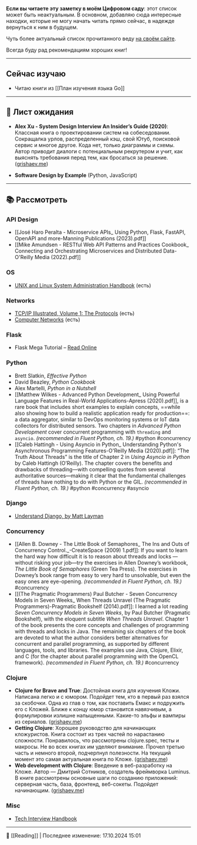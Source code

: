 **Если вы читаете эту заметку в моём Цифровом саду**: этот список может быть неактуальным. В основном, добавляю сюда интересные находки, которые не могу начать читать прямо сейчас, в надежде вернуться к ним в будущем.

Чуть более актуальный список прочитанного веду [на своём сайте](https://hazadus.ru/about/bookshelf/).

Всегда буду рад рекомендациям хороших книг!

---
## Сейчас изучаю

- Читаю книги из [[План изучения языка Go]]

----
## 📖 Лист ожидания

- **Alex Xu - System Design Interview An Insider’s Guide (2020)**: Классная книга о проектировании систем на собеседовании. Сокращалка урлов, распределенный кэш, свой Ютуб, поисковой сервис и многое другое. Кода нет, только диаграммы и схемы. Автор приводит диалоги с потенциальным рекрутером и учит, как выяснять требования перед тем, как бросаться за решение. ([grishaev.me](https://grishaev.me/bookshelf/))

- **Software Design by Example** (Python, JavaScript)

-----
## 📚 Рассмотреть
### API Design

- [[José Haro Peralta - Microservice APIs_ Using Python, Flask, FastAPI, OpenAPI and more-Manning Publications (2023).pdf]]
- [[Mike Amundsen - RESTful Web API Patterns and Practices Cookbook_ Connecting and Orchestrating Microservices and Distributed Data-O'Reilly Media (2022).pdf]]

### OS

-  [UNIX and Linux System Administration Handbook](http://library.lol/main/F90104A31DCE68CF521B96B29BE35DDE) (есть)

### Networks

-  [TCP/IP Illustrated, Volume 1: The Protocols](http://library.lol/main/F26A41CA634527C631824B7160CFF7FC) (есть)
-  [Computer Networks](http://library.lol/main/3B4575523FADFFEF2031683E74662EA3) (есть)

### Flask

- Flask Mega Tutorial – [Read Online](https://blog.miguelgrinberg.com/post/the-flask-mega-tutorial-part-i-hello-world)

### Python

- Brett Slatkin, *Effective Python*
- David Beazley, *Python Cookbook* 
- Alex Martelli, *Python in a Nutshell*
- [[Matthew Wilkes - Advanced Python Development_ Using Powerful Language Features in Real-World Applications-Apress (2020).pdf]], is a rare book that includes short examples to explain concepts, ==while also showing how to build a realistic application ready for production==: a data aggregator, similar to DevOps monitoring systems or IoT data collectors for distributed sensors. Two chapters in *Advanced Python Development* cover concurrent programming with `threading` and `asyncio`. *(recommended in Fluent Python, ch. 19.)* #python #concurrency 
-  [[Caleb Hattingh - Using Asyncio in Python_ Understanding Python's Asynchronous Programming Features-O'Reilly Media (2020).pdf]]: “The Truth About Threads” is the title of Chapter 2 in *Using Asyncio in Python* by Caleb Hattingh (O’Reilly). The chapter covers the benefits and drawbacks of threading—with compelling quotes from several authoritative sources—making it clear that the fundamental challenges of threads have nothing to do with Python or the GIL. *(recommended in Fluent Python, ch. 19.)* #python #concurrency #asyncio 

### Django

- [Understand Django, by Matt Layman](https://www.mattlayman.com/understand-django/)

### Concurrency

- [[Allen B. Downey - The Little Book of Semaphores_ The Ins and Outs of Concurrency Control._-CreateSpace (2009) 1.pdf]]: If you want to learn the hard way how difficult it is to reason about threads and locks —without risking your job—try the exercises in Allen Downey’s workbook, *The Little Book of Semaphores* (Green Tea Press). The exercises in Downey’s book range from easy to very hard to unsolvable, but even the easy ones are eye-opening. *(recommended in Fluent Python, ch. 19.)* #concurrency
- [[(The Pragmatic Programmers) Paul Butcher - Seven Concurrency Models in Seven Weeks_ When Threads Unravel (The Pragmatic Programmers)-Pragmatic Bookshelf (2014).pdf]]: I learned a lot reading *Seven Concurrency Models in Seven Weeks*, by Paul Butcher (Pragmatic Bookshelf), with the eloquent subtitle *When Threads Unravel*. Chapter 1 of the book presents the core concepts and challenges of programming with threads and locks in Java. The remaining six chapters of the book are devoted to what the author considers better alternatives for concurrent and parallel programming, as supported by different languages, tools, and libraries. The examples use Java, Clojure, Elixir, and C (for the chapter about parallel programming with the OpenCL framework). *(recommended in Fluent Python, ch. 19.)* #concurrency 

### Clojure

- **Clojure for Brave and True**: Достойная книга для изучения Кложи. Написана легко и с юмором. Подойдет тем, кто в первый раз взялся за скобочки. Одна из глав о том, как поставить Емакс и подружить его с Кложей. Ближе к концу юмор становится навязчивым, а формулировки излишне напыщенными. Какие-то эльфы и вампиры из сериалов. ([grishaev.me](https://grishaev.me/bookshelf/))
- **Getting Clojure**: Хорошее руководство для начинающих кложуристов. Книга состоит из трех частей по нарастанию сложности. Понравилось, что рассмотрены clojure.spec, тесты и макросы. Не во всех книгах им уделяют внимание. Прочел третью часть и немного второй, подчерпнул полезности. На текущий момент это самая актуальная книга по Кложе. ([grishaev.me](https://grishaev.me/bookshelf/))
- **Web development with Clojure**: Введение в веб-разработку на Кложе. Автор — Дмитрий Сотников, создатель фреймворка Luminus. В книге рассмотрены основные шаги по созданию приложений: серверная часть, база, фронтенд, веб-сокеты. Подойдет начинающим. ([grishaev.me](https://grishaev.me/bookshelf/))
### Misc

- [Tech Interview Handbook](https://www.techinterviewhandbook.org/software-engineering-interview-guide/)


----
📂 [[Reading]] | Последнее изменение: 17.10.2024 15:01